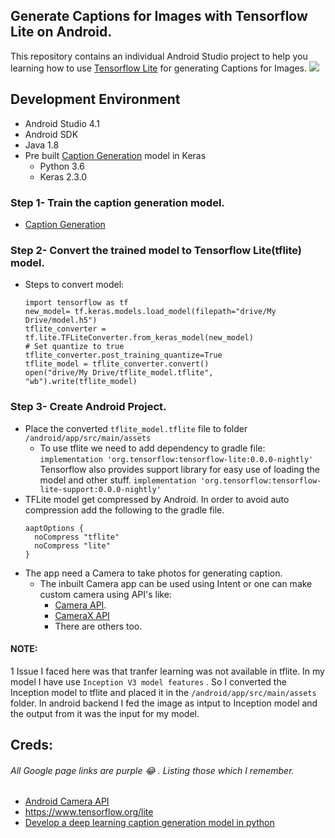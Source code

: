 ## Generate Captions for Images with Tensorflow Lite on Android.
This repository contains an individual Android Studio project to help you learning how to use [Tensorflow Lite](https://www.tensorflow.org/lite/guide) for generating Captions for Images.
![](example.gif)
## Development Environment
- Android Studio 4.1
- Android SDK
- Java 1.8
- Pre built [Caption Generation](https://github.com/harshbisht95/image-captioning.git) model in Keras
  - Python 3.6
  - Keras 2.3.0
### Step 1- Train the caption generation model.
  - [Caption Generation](https://github.com/harshbisht95/image-captioning.git)
### Step 2- Convert the trained model to Tensorflow Lite(tflite) model.
  - Steps to convert model:
    ```
    import tensorflow as tf
    new_model= tf.keras.models.load_model(filepath="drive/My Drive/model.h5")
    tflite_converter = tf.lite.TFLiteConverter.from_keras_model(new_model)
    # Set quantize to true 
    tflite_converter.post_training_quantize=True
    tflite_model = tflite_converter.convert()
    open("drive/My Drive/tflite_model.tflite", "wb").write(tflite_model)
    ```
### Step 3- Create Android Project.
  - Place the converted ```tflite_model.tflite``` file to folder ``` /android/app/src/main/assets ```
    - To use tflite we need to add dependency to gradle file: 
    ``` implementation 'org.tensorflow:tensorflow-lite:0.0.0-nightly' ```
    Tensorflow also provides support library for easy use of loading the model and other stuff.
    ``` implementation 'org.tensorflow:tensorflow-lite-support:0.0.0-nightly' ```
  - TFLite model get compressed by Android. In order to avoid auto compression add the following to the gradle file.
    ```
    aaptOptions {
      noCompress "tflite"
      noCompress "lite"
    }
    ```
  - The app need a Camera to take photos for generating caption.
    - The inbuilt Camera app can be used using Intent or one can make custom camera using API's like:
      - [Camera API](https://developer.android.com/guide/topics/media/camera).
      - [CameraX API](https://developer.android.com/training/camerax)
      - There are others too.
#### NOTE: 
1 Issue I faced here was that tranfer learning was not available in tflite. In my model I have use ``` Inception V3 model features ``` .
So I converted the Inception model to tflite and placed it in the ``` /android/app/src/main/assets ``` folder. In android backend I fed the image as intput to
Inception model and the output from it was the input for my model.
## Creds: </br> 
###### All Google page links are purple :joy: . Listing those which I remember.
  - [Android Camera API](https://developer.android.com/guide/topics/media/camera)
  - https://www.tensorflow.org/lite
  - [Develop a deep learning caption generation model in python](https://machinelearningmastery.com/develop-a-deep-learning-caption-generation-model-in-python/)
